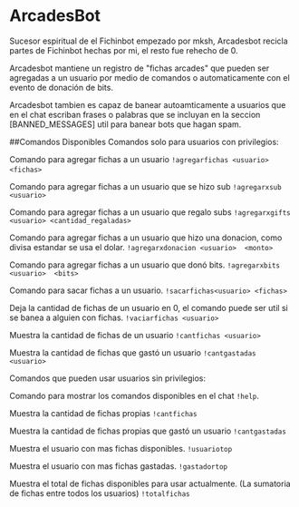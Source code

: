 # ArcadesBot
Sucesor espiritual de el Fichinbot empezado por mksh, Arcadesbot recicla partes de Fichinbot hechas por mi, el resto fue rehecho de 0.

Arcadesbot mantiene un registro de "fichas arcades" que pueden ser agregadas a un usuario por medio de comandos o automaticamente con el evento de donación de bits.

Arcadesbot tambien es capaz de banear autoamticamente a usuarios que en el chat escriban frases o palabras que se incluyan en la seccion [BANNED_MESSAGES] util para banear bots que hagan spam.

##Comandos Disponibles 
Comandos solo para usuarios con privilegios:

Comando para agregar fichas a un usuario `!agregarfichas <usuario> <fichas>`   

Comando para agregar fichas a un usuario que se hizo sub `!agregarxsub <usuario>`

Comando para agregar fichas a un usuario que regalo subs `!agregarxgifts <usuario> <cantidad_regaladas> `

 Comando para agregar fichas a un usuario que hizo una donacion, como divisa estandar se usa el dolar. `!agregarxdonacion <usuario>  <monto>`

Comando para agregar fichas a un usuario que donó bits. `!agregarxbits <usuario>  <bits> `

Comando para sacar fichas a un usuario. `!sacarfichas<usuario> <fichas>`

Deja la cantidad de fichas de un usuario en 0, el comando puede ser util si se banea a alguien con fichas. `!vaciarfichas <usuario>`

Muestra la cantidad de fichas de un usuario `!cantfichas <usuario>`

Muestra la cantidad de fichas que gastó un usuario `!cantgastadas <usuario>`


Comandos que pueden usar usuarios sin privilegios:

Comando  para mostrar los comandos disponibles en el chat `!help`.

Muestra la cantidad de fichas propias `!cantfichas`

Muestra la cantidad de fichas propias que gastó un usuario `!cantgastadas`

Muestra el usuario con mas fichas disponibles. `!usuariotop`

Muestra el usuario con mas fichas gastadas. `!gastadortop​​​​​​​​​​​​​​ `

Muestra el total de fichas disponibles para usar actualmente. (La sumatoria de fichas entre todos los usuarios) `!totalfichas​​​​​​​​​​​​​​​​​​​​​ `
